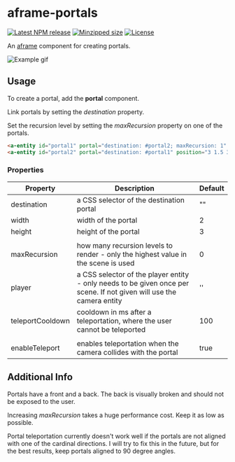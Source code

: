 # aframe-portals

[![Latest NPM release](https://img.shields.io/npm/v/aframe-portals.svg)](https://www.npmjs.com/package/aframe-portals)
[![Minzipped size](https://badgen.net/bundlephobia/minzip/aframe-portals)](https://bundlephobia.com/result?p=aframe-portals)
[![License](https://img.shields.io/badge/license-MIT-007ec6.svg)](https://github.com/ryota-mitarai/aframe-portals/blob/master/LICENSE)

An [aframe](https://github.com/aframevr/aframe) component for creating portals.

![Example gif](https://github.com/ryota-mitarai/aframe-portals/blob/master/examples/preview.gif)

## Usage

To create a portal, add the **portal** component.

Link portals by setting the _destination_ property.

Set the recursion level by setting the _maxRecursion_ property on one of the portals.

```html
<a-entity id="portal1" portal="destination: #portal2; maxRecursion: 1" position="-3 1.5 -3"></a-entity>
<a-entity id="portal2" portal="destination: #portal1" position="3 1.5 3"></a-entity>
```

### Properties

| Property         | Description                                                                                                          | Default |
| ---------------- | -------------------------------------------------------------------------------------------------------------------- | ------- |
| destination      | a CSS selector of the destination portal                                                                             | ""      |
| width            | width of the portal                                                                                                  | 2       |
| height           | height of the portal                                                                                                 | 3       |
|                  |                                                                                                                      |         |
| maxRecursion     | how many recursion levels to render - only the highest value in the scene is used                                    | 0       |
| player           | a CSS selector of the player entity - only needs to be given once per scene. If not given will use the camera entity | ''      |
| teleportCooldown | cooldown in ms after a teleportation, where the user cannot be teleported                                            | 100     |
|                  |                                                                                                                      |         |
| enableTeleport   | enables teleportation when the camera collides with the portal                                                       | true    |

## Additional Info

Portals have a front and a back. The back is visually broken and should not be exposed to the user.

Increasing _maxRecursion_ takes a huge performance cost. Keep it as low as possible.

Portal teleportation currently doesn't work well if the portals are not aligned with one of the cardinal directions. I will try to fix this in the future, but for the best results, keep portals aligned to 90 degree angles.
